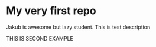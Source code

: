 # My very first repo

Jakub is awesome but lazy student.
This is test description



THIS IS SECOND EXAMPLE
